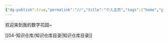 ```yaml
---
{"dg-publish":true,"permalink":"//","title":"个人主页","tags":["home","gardenEntry"]}
---
```



欢迎来到我的数字花园~

[[04-知识仓库/知识仓库目录\|知识仓库目录]]